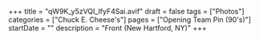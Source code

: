 +++
title = "qW9K_y5zVQI_lfyF4Sai.avif"
draft = false
tags = ["Photos"]
categories = ["Chuck E. Cheese's"]
pages = ["Opening Team Pin (90's)"]
startDate = ""
description = "Front (New Hartford, NY)"
+++
